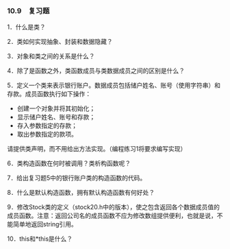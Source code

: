 ### 10.9　复习题

1．什么是类？

2．类如何实现抽象、封装和数据隐藏？

3．对象和类之间的关系是什么？

4．除了是函数之外，类函数成员与类数据成员之间的区别是什么？

5．定义一个类来表示银行账户。数据成员包括储户姓名、账号（使用字符串）和存款。成员函数执行如下操作：

+ 创建一个对象并将其初始化；
+ 显示储户姓名、账号和存款；
+ 存入参数指定的存款；
+ 取出参数指定的款项。

请提供类声明，而不用给出方法实现。（编程练习1将要求编写实现）

6．类构造函数在何时被调用？类析构函数呢？

7．给出复习题5中的银行账户类的构造函数的代码。

8．什么是默认构造函数，拥有默认构造函数有何好处？

9．修改Stock类的定义（stock20.h中的版本），使之包含返回各个数据成员值的成员函数。注意：返回公司名的成员函数不应为修改数组提供便利，也就是说，不能简单地返回string引用。

10．this和*this是什么？

